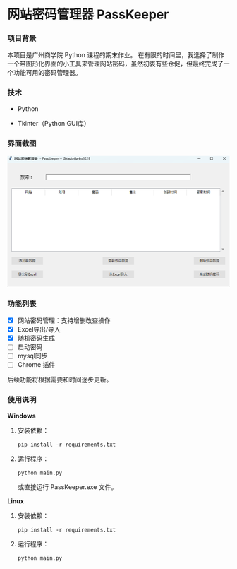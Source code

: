 # 网站密码管理器 PassKeeper

### 项目背景
本项目是广州商学院 Python 课程的期末作业。
在有限的时间里，我选择了制作一个带图形化界面的小工具来管理网站密码，虽然初衷有些仓促，但最终完成了一个功能可用的密码管理器。

### 技术
- Python

- Tkinter（Python GUI库）

### 界面截图

![img.png](img.png)

### 功能列表
- [x] 网站密码管理：支持增删改查操作
- [x] Excel导出/导入
- [x] 随机密码生成
- [ ] 启动密码
- [ ] mysql同步
- [ ] Chrome 插件

后续功能将根据需要和时间逐步更新。

### 使用说明

**Windows**
1. 安装依赖：
    ```
   pip install -r requirements.txt
    ```
2. 运行程序：
    ```
   python main.py
    ```
    或直接运行 PassKeeper.exe 文件。

**Linux**
1. 安装依赖：
    ```
   pip install -r requirements.txt
    ```
2. 运行程序：
    ```
   python main.py
    ```